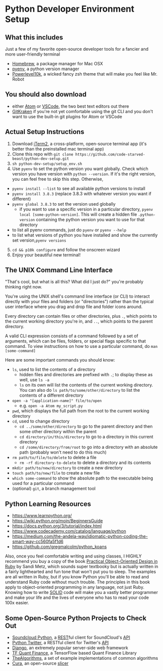 # Python Developer Environment Setup

## What this includes

Just a few of my favorite open-source developer tools for a fancier and more user-friendly terminal

+ [Homebrew](https://brew.sh/), a package manager for Mac OSX
+ [pyenv](https://github.com/pyenv/pyenv), a python version manager
+ [Powerlevel10k](https://github.com/romkatv/powerlevel10k), a wicked fancy zsh theme that will make you feel like Mr. Robot

## You should also download

+ either [Atom](https://atom.io/) or [VSCode](https://code.visualstudio.com/), the two best text editors out there
+ [GitKraken](https://www.gitkraken.com/) if you're not yet comfortable using the git CLI and you don't want to use the built-in git plugins for Atom or VSCode

## Actual Setup Instructions

1. Download [iTerm2](https://iterm2.com/index.html), a cross-platform, open-source terminal app (it's better than the preinstalled mac terminal app)
2. Clone this repo with `git clone https://github.com/code-starved-beast/python-dev-setup.git`
3. `sh python-dev-setup/setup_env.sh`
4. Use `pyenv` to set the python version you want globally. Check which version you have version with `python --version`. If it's the right version, you can  feel free to skip this step. Otherwise,
  + `pyenv install --list` to see all available python versions to install
  + `pyenv install 3.8.3` (replace 3.8.3 with whatever version you want if different)
  + `pyenv global 3.8.3` to set the version used globally
    + if you want to use a specific version in a particular directory, `pyenv local [some-python-version]`. This will create a hidden file `.python-version` containing the python version you want to use for that directory
  + to list all pyenv commands, just do `pyenv` or `pyenv --help`
  + to list what versions of python you have installed and show the currently set version,`pyenv versions`
5. `cd && p10k configure` and follow the onscreen wizard
6. Enjoy your beautiful new terminal!

## The UNIX Command Line Interface

"That's cool, but what is all this? What did I just do?" you're probably thinking right now.

You're using the UNIX shell's command line interface (or CLI) to interact directly with your files and folders (or "directories") rather than the typical user interface where you drag and drop file and folder icons around.

Every directory can contain files or other directories, plus `.`, which points to the current working directory you're in, and `..`, which points to the parent directory.

A valid CLI expression consists of a command followed by a set of arguments, which can be files, folders, or special flags specific to that command. To view instructions on how to use a particular command, do `man [some-command]`

Here are some important commands you should know:
+ `ls`, used to list the contents of a directory
  + hidden files and directories are prefixed with `.`; to display these as well, use `ls -a`
  + `ls` on its own will list the contents of the current working directory. You can also do `ls path/to/some/other/directory` to list the contents of a different directory
+ `open -a "[application-name]" file/to/open`
  + e.g. `open -a Atom my_script.py`
+ `pwd`, which displays the full path from the root to the current working directory
+ `cd`, used to change directory
  + `cd ../some/other/directory` to go to the parent directory and then some other directory within the parent
  + `cd directory/in/this/directory` to go to a directory in this current directory
  + `cd /some/directory/from/root` to go into a directory with an absolute path (probably won't need to do this much)
+ `rm path/to/file/to/delete` to delete a file
  + `rm -rf directory-to-delete` to delete a directory and its contents
+ `mkdir path/to/new/directory` to create a new directory
+ `touch path/to/new/file` to create a new file
+ `which some-command` to show the absolute path to the executable being used for a particular command
+ (optional) `git`, a branch management tool

## Python Learning Resources

+ https://www.learnpython.org/
+ https://wiki.python.org/moin/BeginnersGuide
+ https://docs.python.org/3/tutorial/index.html
+ https://www.codecademy.com/catalog/language/python
+ https://medium.com/the-andela-way/idiomatic-python-coding-the-smart-way-cc560fa5f1d6
+ https://github.com/gregmalcolm/python_koans

Also, once you feel comfortable writing and using classes, I HIGHLY recommend you buy a copy of the book [Practical Object-Oriented Design in Ruby](https://www.poodr.com/) by Sandi Metz, which sounds super textbooky but is actually written in a fairly lighthearted and fun tone that won't put you to sleep. The examples are all written in Ruby, but if you know Python you'll be able to read and understand Ruby code without much trouble. The principles in this book apply to object-oriented programming in any language, not just Ruby. Knowing how to write [SOLID](https://en.wikipedia.org/wiki/SOLID) code will make you a vastly better programmer and make your life and the lives of everyone who has to read your code 100x easier.

## Some Open-Source Python Projects to Check Out

+ [Soundcloud Python](https://github.com/soundcloud/soundcloud-python), a [REST](https://en.wikipedia.org/wiki/Hypertext_Transfer_Protocol)ful client for SoundCloud's [API](https://developers.soundcloud.com/docs/api/guide)
+ [Python Twitter](https://github.com/bear/python-twitter), a RESTful client for Twitter's [API](https://developer.twitter.com/en)
+ [Django](https://github.com/django/django), an extremely popular server-side web framework
+ [TF Quant Finance](https://github.com/google/tf-quant-finance), a TensorFlow based Quant Finance Library
+ [TheAlgorithms](https://github.com/TheAlgorithms/Python), a set of example implementations of common algorithms
+ [Cura](https://github.com/Ultimaker/Cura), an open-source [slicer](https://en.wikipedia.org/wiki/Slicer_(3D_printing))
